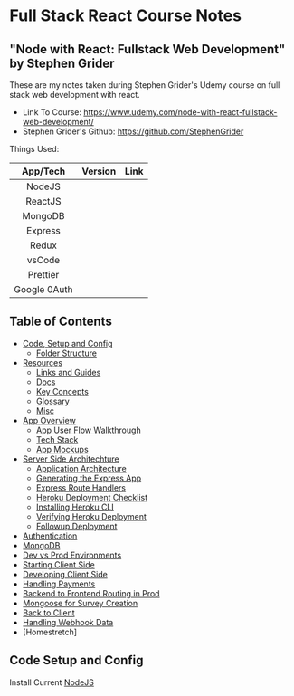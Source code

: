 # Full Stack React Course Notes
## "Node with React: Fullstack Web Development" by Stephen Grider

These are my notes taken during Stephen Grider's Udemy course on full stack web development with react.

- Link To Course: https://www.udemy.com/node-with-react-fullstack-web-development/
- Stephen Grider's Github: https://github.com/StephenGrider

Things Used:

| App/Tech | Version | Link |
|:-------:|:------|:-------|
| NodeJS   |    |    |
| ReactJS  |    |    |
| MongoDB  |    |    |
| Express  |    |    |
| Redux    |    |    |
| vsCode   |    |    |
| Prettier |    |    |
| Google 0Auth |    |    |

## Table of Contents

- [Code, Setup and Config](#packages)
  - [Folder Structure](#folder-structure)
- [Resources]()
  - [Links and Guides]()
  - [Docs]()
  - [Key Concepts]()
  - [Glossary]()
  - [Misc]()
- [App Overview](#available-scripts)
  - [App User Flow Walkthrough](#navbar)
  - [Tech Stack](#navbar-buttons)
  - [App Mockups](#redux-tutorial-notes)
- [Server Side Architechture]()
  - [Application Architecture]()
  - [Generating the Express App]()
  - [Express Route Handlers]()
  - [Heroku Deployment Checklist]()
  - [Installing Heroku CLI]()
  - [Verifying Heroku Deployment]()
  - [Followup Deployment]()
- [Authentication]()
- [MongoDB]()
- [Dev vs Prod Environments]()
- [Starting Client Side]()
- [Developing Client Side]()
- [Handling Payments]()
- [Backend to Frontend Routing in Prod]()
- [Mongoose for Survey Creation]()
- [Back to Client]()
- [Handling Webhook Data]()
- [Homestretch]

## Code Setup and Config
Install Current [NodeJS](https://nodejs.org/en/)
